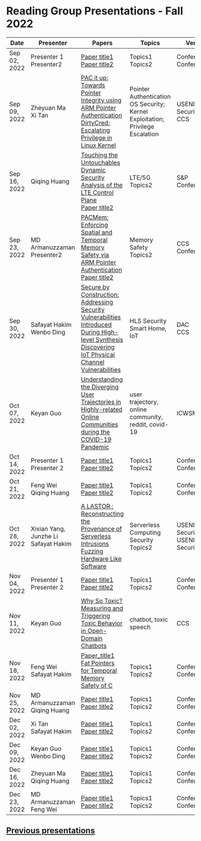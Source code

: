 # Reading Group Presentations - Fall 2022
| Date         | Presenter | Papers                                                                                                                       | Topics                          | Venue              | Year            | Recording     | Slides     |
|--------------|-----------|------------------------------------------------------------------------------------------------------------------------------|---------------------------------|--------------------|-----------------|-----------|--------|
|Sep 02, 2022| Presenter 1 <br> Presenter2 | [Paper title1](link) <br> [Paper title2](Link) | Topics1 <br> Topics2 | Conference1 <br> Conference2 | Year|||
|Sep 09, 2022| Zheyuan Ma <br> Xi Tan | [PAC it up: Towards Pointer Integrity using ARM Pointer Authentication](https://www.usenix.org/system/files/sec19fall_liljestrand_prepub.pdf) <br> [DirtyCred: Escalating Privilege in Linux Kernel](Link) | Pointer Authentication <br> OS Security; Kernel Exploitation; Privilege Escalation | USENIX Security <br> CCS | 2019 <br> 2022 |||
|Sep 16, 2022| Qiqing Huang | [Touching the Untouchables Dynamic Security Analysis of the LTE Control Plane](link) <br> [Paper title2](Link) | LTE/5G <br> Topics2 | S&P <br> Conference2 | 2019|||
|Sep 23, 2022| MD Armanuzzaman <br> Presenter2 | [PACMem: Enforcing Spatial and Temporal Memory Safety via ARM Pointer Authentication](https://hexhive.epfl.ch/publications/files/22CCS2.pdf) <br> [Paper title2](Link) | Memory Safety <br> Topics2 | CCS <br> Conference2 | 2022  <br> Year2 | [Recording](https://buffalo.zoom.us/rec/play/8rA716-BTRyqAeDLoK3N13zu_mb-JktPoJlft-uZ-PyB3WkVSCl9IRmi_5krbU9RPzRtvI9x-99VGkAt.fe4GGiGjBo6JkWEW?autoplay=true&continueMode=true&startTime=1663952374000) | [Slides](https://docs.google.com/presentation/d/10vjUWt1LCwo2faKt56TzK2E67CHquei0bqHPTw9HP90/edit?usp=sharing)|
|Sep 30, 2022| Safayat Hakim <br> Wenbo Ding | [Secure by Construction: Addressing Security Vulnerabilities Introduced During High-level Synthesis](https://dl.acm.org/doi/pdf/10.1145/3489517.3530674) <br> [Discovering IoT Physical Channel Vulnerabilities](https://arxiv.org/abs/2102.01812) | HLS Security <br> Smart Home, IoT | DAC <br> CCS | 2022 <br> 2022 | [Recording](https://ub.hosted.panopto.com/Panopto/Pages/Viewer.aspx?id=916f324c-fef1-4a58-b35b-af20013fed48) | [Slides](https://docs.google.com/presentation/d/1rzGuJ41jzkOpGuj1cmFKfMenaPykCM5s/edit?usp=sharing&ouid=102380299032878098926&rtpof=true&sd=true) |
|Oct 07, 2022| Keyan Guo | [Understanding the Diverging User Trajectories in Highly-related Online Communities during the COVID-19 Pandemic](https://ojs.aaai.org/index.php/ICWSM/article/view/18112/17915) | user trajectory, online community, reddit, covid-19 | ICWSM| 2021 | [Recording](link) | [Slides](https://ubuffalo-my.sharepoint.com/:p:/g/personal/keyanguo_buffalo_edu/EV6dA3fCWGFDh79DLKOhN5ABgo4jaYQTxRovlgZyQKdvog?e=67sOWV)|
|Oct 14, 2022| Presenter 1 <br> Presenter 2 | [Paper title1](link) <br> [Paper title2](Link) | Topics1 <br> Topics2 | Conference1 <br> Conference2 | Year1 <br> Year2 | [Recording](link) | [Slides](link)|
|Oct 21, 2022| Feng Wei <br> Qiqing Huang| [Paper title1](link) <br> [Paper title2](Link) | Topics1 <br> Topics2 | Conference1 <br> Conference2 | Year1 <br> Year2 | [Recording](link) | [Slides](link)|
|Oct 28, 2022| Xixian Yang, Junzhe Li <br>  Safayat Hakim| [A LASTOR : Reconstructing the Provenance of Serverless Intrusions](https://www.usenix.org/system/files/sec22-datta.pdf) <br> [Fuzzing Hardware Like Software](https://www.usenix.org/conference/usenixsecurity22/presentation/trippel) | Serverless Computing Security<br> Topics2 | USENIX Security<br> USENIX Security | 2022<br> 2022 | [Recording](link) | [Slides](https://docs.google.com/presentation/d/1C9oVShehcONxmHrUknMGkMOJcTrucjNvmgx8ziiLrxw/edit?usp=sharing) | [Slides] (https://docs.google.com/presentation/d/1Yq3FXpIi0ni92Q2gvEiuEza3ubj0zgJr/edit?usp=share_link&ouid=102380299032878098926&rtpof=true&sd=true) |
|Nov 04, 2022| Presenter 1 <br>  Presenter 2 | [Paper title1](link) <br> [Paper title2](Link) | Topics1 <br> Topics2 | Conference1 <br> Conference2 | Year1 <br> Year2 | [Recording](link) | [Slides](link)|
|Nov 11, 2022| Keyan Guo | [Why So Toxic? Measuring and Triggering Toxic Behavior in Open-Domain Chatbots](https://arxiv.org/pdf/2209.03463.pdf) | chatbot, toxic speech | CCS | 2021 | [Recording](link) | [Slides](link)|
|Nov 18, 2022| Feng Wei <br> Safayat Hakim| [Paper_title1](link) <br> [Fat Pointers for Temporal Memory Safety of C](Link) | Topics1 <br> Topics2 | Conference1 <br> Conference2 | Year1 <br> Year2 | [Recording](link) | [Slides](link)|
|Nov 25, 2022| MD Armanuzzaman <br> Qiqing Huang | [Paper title1](link) <br> [Paper title2](Link) | Topics1 <br> Topics2 | Conference1 <br> Conference2 | Year1 <br> Year2 | [Recording](link) | [Slides](link)|
|Dec 02, 2022| Xi Tan <br> Safayat Hakim | [Paper title1](link) <br> [Paper title2](Link) | Topics1 <br> Topics2 | Conference1 <br> Conference2 | Year1 <br> Year2 | [Recording](link) | [Slides](link)|
|Dec 09, 2022| Keyan Guo <br> Wenbo Ding | [Paper title1](link) <br> [Paper title2](Link) | Topics1 <br> Topics2 | Conference1 <br> Conference2 | Year1 <br> Year2 | [Recording](link) | [Slides](link)|
|Dec 16, 2022| Zheyuan Ma <br> Qiqing Huang | [Paper title1](link) <br> [Paper title2](Link) | Topics1 <br> Topics2 | Conference1 <br> Conference2 | Year1 <br> Year2 | [Recording](link) | [Slides](link)|
|Dec 23, 2022| MD Armanuzzaman <br> Feng Wei | [Paper title1](link) <br> [Paper title2](Link) | Topics1 <br> Topics2 | Conference1 <br> Conference2 | Year1 <br> Year2 | [Recording](link) | [Slides](link)|



## **[Previous presentations](History.md)**
